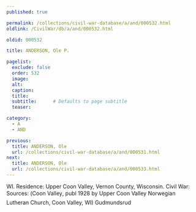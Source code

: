```yaml
---
published: true

permalink: /collections/civil-war-database/a/and/000532.html
oldlink: /CivilWar/db/a/and/000532.html

oldid: 000532

title: ANDERSON, Ole P.

pagelist:
  exclude: false
  order: 532
  image: 
  alt:
  caption:
  title:
  subtitle:      # Defaults to page subtitle
  teaser:

category: 
  - A 
  - AND

previous:
  title: ANDERSON, Ole
  url: /collections/civil-war-database/a/and/000531.html  
next:
  title: ANDERSON, Ole
  url: /collections/civil-war-database/a/and/000533.html   
---
```

WI. Residence: Upper Coon Valley, Vernon County, Wisconsin. Civil War: Sources: (&#147;Coon Valley&#148;, publ 1928 by Upper Coon Valley Norwegian Lutheran Church, Coon Valley, WI) &#147;Gudmundsrud&#148;